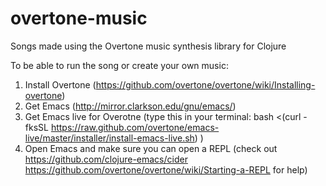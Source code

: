 # overtone-music
Songs made using the Overtone music synthesis library for Clojure

To be able to run the song or create your own music:
1. Install Overtone (https://github.com/overtone/overtone/wiki/Installing-overtone)
2. Get Emacs (http://mirror.clarkson.edu/gnu/emacs/)
3. Get Emacs live for Overotne (type this in your terminal:
bash <(curl -fksSL https://raw.github.com/overtone/emacs-live/master/installer/install-emacs-live.sh)
)
4. Open Emacs and make sure you can open a REPL (check out https://github.com/clojure-emacs/cider 
                                                           https://github.com/overtone/overtone/wiki/Starting-a-REPL
                                                           for help)
